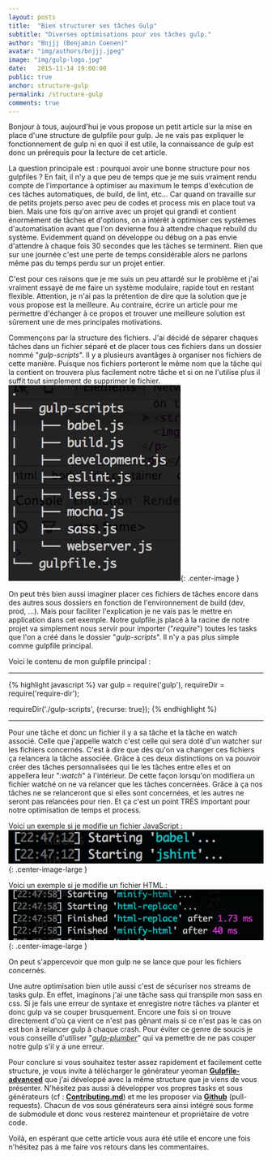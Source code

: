 ```yaml
---
layout: posts
title:  "Bien structurer ses tâches Gulp"
subtitle: "Diverses optimisations pour vos tâches gulp."
author: "Bnjjj (Benjamin Coenen)"
avatar: "img/authors/bnjjj.jpeg"
image: "img/gulp-logo.jpg"
date:   2015-11-14 19:00:00
public: true
anchor: structure-gulp
permalink: /structure-gulp
comments: true
---
```


Bonjour à tous, aujourd'hui je vous propose un petit article sur la mise en place d'une structure de gulpfile pour gulp. Je ne vais pas expliquer le fonctionnement de gulp ni en quoi il est utile, la connaissance de gulp est donc un prérequis pour la lecture de cet article.

La question principale est : pourquoi avoir une bonne structure pour nos gulpfiles ? En fait, il n'y a que peu de temps que je me suis vraiment rendu compte de l'importance à optimiser au maximum le temps d'exécution de ces tâches automatiques, de build, de lint, etc... Car quand on travaille sur de petits projets perso avec peu de codes et process mis en place tout va bien. Mais une fois qu'on arrive avec un projet qui grandi et contient énormément de tâches et d'options, on a intérêt à optimiser ces systèmes d'automatisation avant que l'on devienne fou à attendre chaque rebuild du système. Evidemment quand on développe ou débug on a pas envie d'attendre à chaque fois 30 secondes que les tâches se terminent. Rien que sur une journée c'est une perte de temps considérable alors ne parlons même pas du temps perdu sur un projet entier.

C'est pour ces raisons que je me suis un peu attardé sur le problème et j'ai vraiment essayé de me faire un système modulaire, rapide tout en restant flexible. Attention, je n'ai pas la prétention de dire que la solution que je vous propose est la meilleure. Au contraire, écrire un article pour me permettre d'échanger à ce propos et trouver une meilleure solution est sûrement une de mes principales motivations. 

Commençons par la structure des fichiers. J'ai décidé de séparer chaques tâches dans un fichier séparé et de placer tous ces fichiers dans un dossier nommé "_gulp-scripts_". Il y a plusieurs avantâges à organiser nos fichiers de cette manière. Puisque nos fichiers porteront le même nom que la tâche qui la contient on trouvera plus facilement notre tâche et si on ne l'utilise plus il suffit tout simplement de supprimer le fichier.
![tree](/img/tree-gulpfile.jpg){: .center-image }

On peut très bien aussi imaginer placer ces fichiers de tâches encore dans des autres sous dossiers en fonction de l'environnement de build (dev, prod, ...). Mais pour faciliter l'explication je ne vais pas le mettre en application dans cet exemple. Notre gulpfile.js placé à la racine de notre projet va simplement nous servir pour importer ("_require_") toutes les tasks que l'on a créé dans le dossier "_gulp-scripts_". Il n'y a pas plus simple comme gulpfile principal.

Voici le contenu de mon gulpfile principal : 

---

{% highlight javascript %}
var gulp = require('gulp'),
  requireDir = require('require-dir');

requireDir('./gulp-scripts', {recurse: true});
{% endhighlight %}

---

Pour une tâche et donc un fichier il y a sa tâche et la tâche en watch associé. Celle que j'appelle watch c'est celle qui sera doté d'un watcher sur les fichiers concernés. C'est à dire que dès qu'on va changer ces fichiers ça relancera la tâche associée. Grâce à ces deux distinctions on va pouvoir créer des tâches personnalisées qui lie les tâches entre elles et on appellera leur "_:watch_" à l'intérieur. De cette façon lorsqu'on modifiera un fichier watché on ne va relancer que les tâches concernées. Grâce à ça nos tâches ne se relanceront que si elles sont concernées, et les autres ne seront pas relancées pour rien. Et ça c'est un point TRÈS important pour notre optimisation de temps et process.

Voici un exemple si je modifie un fichier JavaScript : ![wath-js](/img/jswatch.jpg){: .center-image-large }

Voici un exemple si je modifie un fichier HTML : ![wath-js](/img/watchhtml.jpg){: .center-image-large }

On peut s'appercevoir que mon gulp ne se lance que pour les fichiers concernés.

Une autre optimisation bien utile aussi c'est de sécuriser nos streams de tasks gulp. En effet, imaginons j'ai une tâche sass qui transpile mon sass en css. Si je fais une erreur de syntaxe et enregistre notre tâches va planter et donc gulp va se couper brusquement. Encore une fois si on trouve directement d'où ça vient ce n'est pas gênant mais si ce n'est pas le cas on est bon à relancer gulp à chaque crash. Pour éviter ce genre de soucis je vous conseille d'utiliser "_[gulp-plumber](https://www.npmjs.com/package/gulp-plumber)_" qui va pemettre de ne pas couper notre gulp s'il y a une erreur.

Pour conclure si vous souhaitez tester assez rapidement et facilement cette structure, je vous invite à télécharger le générateur yeoman __[Gulpfile-advanced](https://www.npmjs.com/package/generator-gulpfile-advanced)__ que j'ai développé avec la même structure que je viens de vous présenter. N'hésitez pas aussi à développer vos propres tasks et sous générateurs (cf : __[Contributing.md](https://github.com/bnjjj/generator-gulpfile-advanced#contributing)__) et me les proposer via __[Github](https://github.com/bnjjj/generator-gulpfile-advanced)__ (pull-requests). Chacun de vos sous générateurs sera ainsi intégré sous forme de submodule et donc vous resterez mainteneur et propriétaire de votre code.

Voilà, en espérant que cette article vous aura été utile et encore une fois n'hésitez pas à me faire vos retours dans les commentaires.
